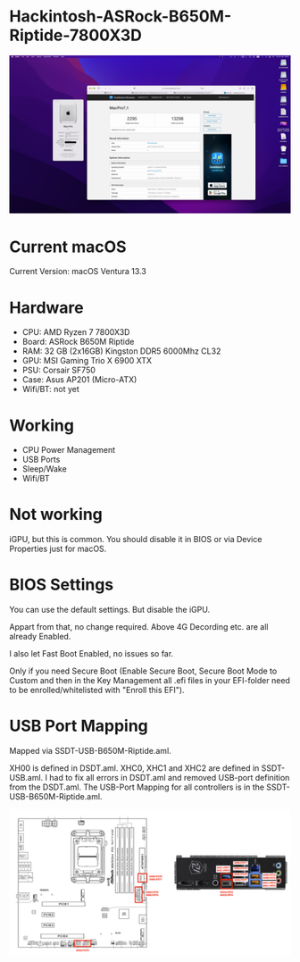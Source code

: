 # Hackintosh-ASRock-B650M-Riptide-7800X3D

![Thumbnail](Docs/Thumbnail.png)

# Current macOS

Current Version: macOS Ventura 13.3

# Hardware
- CPU: AMD Ryzen 7 7800X3D
- Board: ASRock B650M Riptide
- RAM: 32 GB (2x16GB) Kingston DDR5 6000Mhz CL32
- GPU: MSI Gaming Trio X 6900 XTX
- PSU: Corsair SF750
- Case: Asus AP201 (Micro-ATX)
- Wifi/BT: not yet

# Working
- CPU Power Management
- USB Ports
- Sleep/Wake
- Wifi/BT

# Not working
iGPU, but this is common. You should disable it in BIOS or via Device Properties just for macOS.

# BIOS Settings
You can use the default settings. But disable the iGPU. 

Appart from that, no change required. Above 4G Decording etc. are all already Enabled.

I also let Fast Boot Enabled, no issues so far.

Only if you need Secure Boot (Enable Secure Boot, Secure Boot Mode to Custom and then in the Key Management all .efi files in your EFI-folder need to be enrolled/whitelisted with "Enroll this EFI").

# USB Port Mapping

Mapped via SSDT-USB-B650M-Riptide.aml.

XH00 is defined in DSDT.aml. XHC0, XHC1 and XHC2 are defined in SSDT-USB.aml. I had to fix all errors in DSDT.aml and removed USB-port definition from the DSDT.aml. The USB-Port Mapping for all controllers is in the SSDT-USB-B650M-Riptide.aml.

![USB-Port-Mapping_B650M-Riptide](Docs/USB-Port-Mapping_B650M-Riptide.png)
